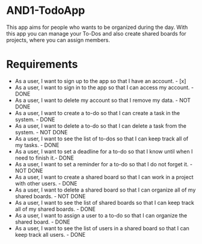 # AND1-TodoApp

This app aims for people who wants to be organized during the day.
With this app you can manage your To-Dos and also create shared boards for projects, where you can assign members.

# Requirements
 - As a user, I want to sign up to the app so that I have an account. - [x]
 - As a user, I want to sign in to the app so that I can access my account. - DONE
 - As a user, I want to delete my account so that I remove my data. - NOT DONE
 - As a user, I want to create a to-do so that I can create a task in the system. - DONE
 - As a user, I want to delete a to-do so that I can delete a task from the system. - NOT DONE
 - As a user, I want to see the list of to-dos so that I can keep track all of my tasks. - DONE
 - As a user, I want to set a deadline for a to-do so that I know until when I need to finish it.- DONE
 - As a user, I want to set a reminder for a to-do so that I do not forget it. - NOT DONE
 - As a user, I want to create a shared board so that I can work in a project with other users. - DONE
 - As a user, I want to delete a shared board so that I can organize all of my shared boards. - NOT DONE
 - As a user, I want to see the list of shared boards so that I can keep track all of my shared boards. - DONE
 - As a user, I want to assign a user to a to-do so that I can organize the shared board. - DONE
 - As a user, I want to see the list of users in a shared board so that I can keep track all users. - DONE
